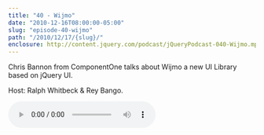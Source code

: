 ```yaml
---
title: "40 - Wijmo"
date: "2010-12-16T08:00:00-05:00"
slug: "episode-40-wijmo"
path: "/2010/12/17/{slug}/"
enclosure: http://content.jquery.com/podcast/jQueryPodcast-040-Wijmo.mp3
---
```

Chris Bannon from ComponentOne talks about Wijmo a new UI Library based on jQuery UI.

Host: Ralph Whitbeck &amp; Rey Bango.

<audio src="http://content.jquery.com/podcast/jQueryPodcast-040-Wijmo.mp3" controls=""></audio>

